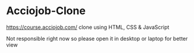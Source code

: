 # Acciojob-Clone


https://course.acciojob.com/  clone using HTML, CSS & JavaScript

Not responsible right now so please open it 
in desktop or laptop for better view

<!-- deployed link - https://damnanuj.github.io/Acciojob-Clone/ -->